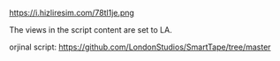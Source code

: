 
https://i.hizliresim.com/78tl1je.png


The views in the script content are set to LA.

orjinal script: https://github.com/LondonStudios/SmartTape/tree/master
